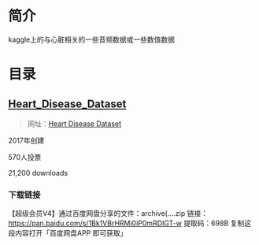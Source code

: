 # 简介
kaggle上的与心脏相关的一些音频数据或一些数值数据

# 目录 

## [Heart_Disease_Dataset](06项目复现\04kaggle\02数据集\01心脏疾病数据集\01Heart_Disease_Dataset/)

> 网址：[Heart Disease Dataset](https://www.kaggle.com/datasets/johnsmith88/heart-disease-dataset)

2017年创建

570人投票

21,200 downloads


### 下载链接
【超级会员V4】通过百度网盘分享的文件：archive(....zip
链接：https://pan.baidu.com/s/1Bk1VBrHRMi0iP0mRDIGT-w 
提取码：698B 
复制这段内容打开「百度网盘APP 即可获取」









